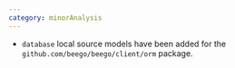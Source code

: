 ```yaml
---
category: minorAnalysis
---
```

* `database` local source models have been added for the `github.com/beego/beego/client/orm` package.
